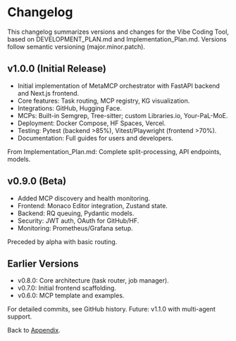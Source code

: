 # Changelog

This changelog summarizes versions and changes for the Vibe Coding Tool, based on DEVELOPMENT_PLAN.md and Implementation_Plan.md. Versions follow semantic versioning (major.minor.patch).

## v1.0.0 (Initial Release)

- Initial implementation of MetaMCP orchestrator with FastAPI backend and Next.js frontend.
- Core features: Task routing, MCP registry, KG visualization.
- Integrations: GitHub, Hugging Face.
- MCPs: Built-in Semgrep, Tree-sitter; custom Libraries.io, Your-PaL-MoE.
- Deployment: Docker Compose, HF Spaces, Vercel.
- Testing: Pytest (backend >85%), Vitest/Playwright (frontend >70%).
- Documentation: Full guides for users and developers.

From Implementation_Plan.md: Complete split-processing, API endpoints, models.

## v0.9.0 (Beta)

- Added MCP discovery and health monitoring.
- Frontend: Monaco Editor integration, Zustand state.
- Backend: RQ queuing, Pydantic models.
- Security: JWT auth, OAuth for GitHub/HF.
- Monitoring: Prometheus/Grafana setup.

Preceded by alpha with basic routing.

## Earlier Versions

- v0.8.0: Core architecture (task router, job manager).
- v0.7.0: Initial frontend scaffolding.
- v0.6.0: MCP template and examples.

For detailed commits, see GitHub history. Future: v1.1.0 with multi-agent support.

Back to [Appendix](index.md).